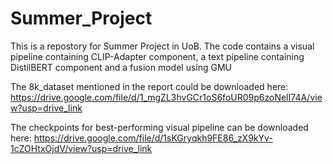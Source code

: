 # Summer_Project
This is a repostory for Summer Project in UoB. The code contains a visual pipeline containing CLIP-Adapter component, a text pipeline containing DistilBERT component and a fusion model using GMU

The 8k_dataset mentioned in the report could be downloaded here: https://drive.google.com/file/d/1_mgZL3hvGCr1oS6foUR09p6zoNelI74A/view?usp=drive_link

The checkpoints for best-performing visual pipeline can be downloaded here: https://drive.google.com/file/d/1sKGryqkh9FE86_zX9kYv-1cZOHtxOjdV/view?usp=drive_link
